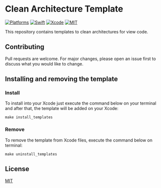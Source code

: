 # Clean Architecture Template

[![Platforms](https://img.shields.io/badge/platforms-iOS-lightgrey.svg)](https://github.com/cardoso19/MDTAlert) [![Swift](https://img.shields.io/badge/Swift-5.0-orange.svg)](https://swift.org) [![Xcode](https://img.shields.io/badge/Xcode-10.2.1-blue.svg)](https://developer.apple.com/xcode) [![MIT](https://img.shields.io/badge/License-MIT-red.svg)](https://opensource.org/licenses/MIT)

This repository contains templates to clean architectures for view code.

## Contributing
Pull requests are welcome. For major changes, please open an issue first to discuss what you would like to change.

## Installing and removing the template

### Install

To install into your Xcode just execute the command below on your terminal and after that, the template will be added on your Xcode:

```make install_templates```

### Remove

To remove the template from Xcode files, execute the command below on terminal:

```make uninstall_templates```

## License
[MIT](https://choosealicense.com/licenses/mit/)